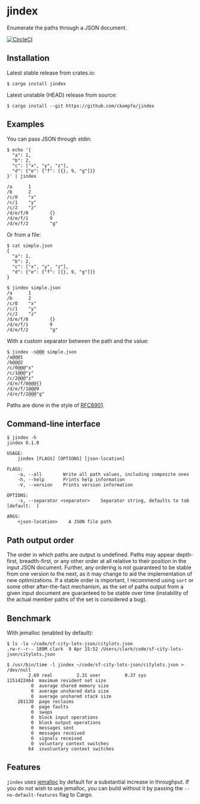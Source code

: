 # jindex

Enumerate the paths through a JSON document.

[![CircleCI](https://circleci.com/gh/ckampfe/jindex.svg?style=svg)](https://circleci.com/gh/ckampfe/jindex)

## Installation

Latest stable release from crates.io:

```
$ cargo install jindex
```

Latest unstable (HEAD) release from source:

```
$ cargo install --git https://github.com/ckampfe/jindex
```

## Examples

You can pass JSON through stdin:

```
$ echo '{
  "a": 1,
  "b": 2,
  "c": ["x", "y", "z"],
  "d": {"e": {"f": [{}, 9, "g"]}}
}' | jindex

/a      1
/b      2
/c/0    "x"
/c/1    "y"
/c/2    "z"
/d/e/f/0        {}
/d/e/f/1        9
/d/e/f/2        "g"
```

Or from a file:

```
$ cat simple.json
{
  "a": 1,
  "b": 2,
  "c": ["x", "y", "z"],
  "d": {"e": {"f": [{}, 9, "g"]}}
}

$ jindex simple.json
/a      1
/b      2
/c/0    "x"
/c/1    "y"
/c/2    "z"
/d/e/f/0        {}
/d/e/f/1        9
/d/e/f/2        "g"
```

With a custom separator between the path and the value:

```
$ jindex -s@@@ simple.json
/a@@@1
/b@@@2
/c/0@@@"x"
/c/1@@@"y"
/c/2@@@"z"
/d/e/f/0@@@{}
/d/e/f/1@@@9
/d/e/f/2@@@"g"
```

Paths are done in the style of [RFC6901](https://tools.ietf.org/html/rfc6901).

## Command-line interface

```
$ jindex -h
jindex 0.1.0

USAGE:
    jindex [FLAGS] [OPTIONS] [json-location]

FLAGS:
    -a, --all        Write all path values, including composite ones
    -h, --help       Prints help information
    -V, --version    Prints version information

OPTIONS:
    -s, --separator <separator>    Separator string, defaults to tab [default:  ]

ARGS:
    <json-location>    A JSON file path
```

## Path output order

The order in which paths are output is undefined.
Paths may appear depth-first, breadth-first, or any other order at all relative to their position in the input JSON document.
Further, any ordering is not guaranteed to be stable from one version to the next,
as it may change to aid the implementation of new optimizations.
If a stable order is important, I recommend using `sort` or some other after-the-fact
mechanism, as the set of paths output from a given input document are guaranteed
to be stable over time
(instability of the actual member paths of the set is considered a bug).

## Benchmark

With jemalloc (enabled by default):

```
$ ls -la ~/code/sf-city-lots-json/citylots.json
.rw-r--r-- 189M clark  9 Apr 15:52 /Users/clark/code/sf-city-lots-json/citylots.json

$ /usr/bin/time -l jindex ~/code/sf-city-lots-json/citylots.json > /dev/null
        2.69 real         2.31 user         0.37 sys
1151422464  maximum resident set size
         0  average shared memory size
         0  average unshared data size
         0  average unshared stack size
    281130  page reclaims
         0  page faults
         0  swaps
         0  block input operations
         0  block output operations
         0  messages sent
         0  messages received
         0  signals received
         0  voluntary context switches
        64  involuntary context switches
```

## Features

`jindex` uses [jemalloc](http://jemalloc.net/) by default for a substantial increase in throughput.
If you do not wish to use jemalloc, you can build without it by passing the `--no-default-features` flag to Cargo.
